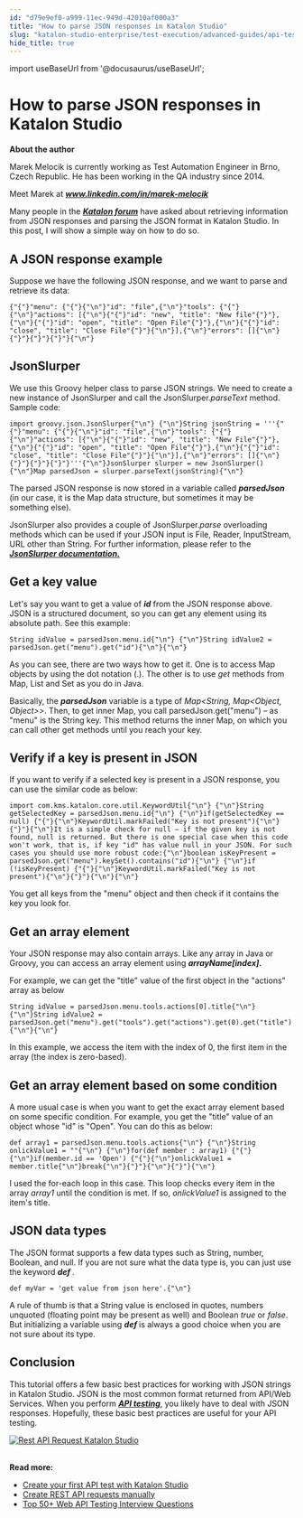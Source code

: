 ```yaml
---
id: "d79e9ef0-a999-11ec-949d-42010af000a3"
title: "How to parse JSON responses in Katalon Studio"
slug: "katalon-studio-enterprise/test-execution/advanced-guides/api-testing/how-to-parse-json-responses-in-katalon-studio"
hide_title: true
---
```

import useBaseUrl from '@docusaurus/useBaseUrl';


# <a id="id" class="anchor_top_offset"/><a id="ariaid-title1" class="anchor_top_offset"/>How to parse JSON responses in Katalon Studio

<p xmlns="http://www.w3.org/1999/xhtml" className="p">   <strong className="ph b">About the author</strong> </p> 
<p xmlns="http://www.w3.org/1999/xhtml" className="p">Marek Melocik is currently working as Test Automation Engineer   in Brno, Czech Republic. He has been working in the QA industry   since 2014.</p> 
<p xmlns="http://www.w3.org/1999/xhtml" className="p">Meet Marek at  <strong className="ph b"><em className="ph i"><a className="xref j-external-link" href="https://www.linkedin.com/in/marek-melocik/" target="_blank">www.linkedin.com/in/marek-melocik</a>     </em>   </strong> </p> 
<p xmlns="http://www.w3.org/1999/xhtml" className="p">Many people in the <a className="xref j-external-link" href="https://forum.katalon.com/discussions" target="_blank"><strong className="ph b"><em className="ph i">Katalon         forum</em></strong></a> have asked about retrieving information   from JSON responses and parsing the JSON format in Katalon Studio.   In this post, I will show a simple way on how to do so.</p> 

## <a id="id_1" class="anchor_top_offset"/>A JSON response example

<p xmlns="http://www.w3.org/1999/xhtml" className="p">Suppose we have the following JSON response, and we want to   parse and retrieve its data:</p> 
<pre xmlns="http://www.w3.org/1999/xhtml" className="pre codeblock"><code>{"{"}"menu": {"{"}{"\n"}"id": "file",{"\n"}"tools": {"{"}{"\n"}"actions": [{"\n"}{"{"}"id": "new", "title": "New file"{"}"},{"\n"}{"{"}"id": "open", "title": "Open File"{"}"},{"\n"}{"{"}"id": "close", "title": "Close File"{"}"}{"\n"}],{"\n"}"errors": []{"\n"}{"}"}{"}"}{"}"}{"\n"}</code></pre> 

## <a id="id_2" class="anchor_top_offset"/>JsonSlurper

<p xmlns="http://www.w3.org/1999/xhtml" className="p">We use this Groovy helper class to parse JSON strings. We need   to create a new instance of JsonSlurper and call the   JsonSlurper.<em className="ph i">parseText</em> method. Sample code:</p> 
<pre xmlns="http://www.w3.org/1999/xhtml" className="pre codeblock"><code>import groovy.json.JsonSlurper{"\n"} {"\n"}String jsonString = '''{"{"}"menu": {"{"}{"\n"}"id": "file",{"\n"}"tools": {"{"}{"\n"}"actions": [{"\n"}{"{"}"id": "new", "title": "New File"{"}"},{"\n"}{"{"}"id": "open", "title": "Open File"{"}"},{"\n"}{"{"}"id": "close", "title": "Close File"{"}"}{"\n"}],{"\n"}"errors": []{"\n"}{"}"}{"}"}{"}"}'''{"\n"}JsonSlurper slurper = new JsonSlurper(){"\n"}Map parsedJson = slurper.parseText(jsonString){"\n"}</code></pre> 
<p xmlns="http://www.w3.org/1999/xhtml" className="p">The parsed JSON response is now stored in a variable called   <em className="ph i">     <strong className="ph b">parsedJson</strong>   </em> (in our case, it is the Map   data structure, but sometimes it may be something else).</p> 
<p xmlns="http://www.w3.org/1999/xhtml" className="p">JsonSlurper also provides a couple of JsonSlurper.<em className="ph i">parse</em>   overloading methods which can be used if your JSON input is File,   Reader, InputStream, URL other than String. For further   information, please refer to the<a className="xref j-external-link" href="http://docs.groovy-lang.org/next/html/gapi/groovy/json/JsonSlurper.html" target="_blank">     <strong className="ph b"><em className="ph i">JsonSlurper         documentation.</em></strong></a></p> 

## <a id="id_3" class="anchor_top_offset"/>Get a key value

<p xmlns="http://www.w3.org/1999/xhtml" className="p">Let's say you want to get a value of   <em className="ph i">     <strong className="ph b">id</strong>   </em> from the JSON response above. JSON is   a structured document, so you can get any element using its   absolute path. See this example:</p> 
<pre xmlns="http://www.w3.org/1999/xhtml" className="pre codeblock"><code>String idValue = parsedJson.menu.id{"\n"} {"\n"}String idValue2 = parsedJson.get("menu").get("id"){"\n"}{"\n"}</code></pre> 
<p xmlns="http://www.w3.org/1999/xhtml" className="p">As you can see,  there are two ways how to get it. One is   to access Map objects by using the dot notation (.). The other is   to use <em className="ph i">get</em> methods from Map, List and Set as you do in   Java.</p> 
<p xmlns="http://www.w3.org/1999/xhtml" className="p">Basically, the <em className="ph i">     <strong className="ph b">parsedJson</strong>   </em> variable is   a type of <em className="ph i">Map&lt;String, Map&lt;Object, Object&gt;&gt;</em>. Then, to get inner Map, you call   parsedJson.get("menu") – as "menu" is the String key.   This method returns the inner Map, on which you can call other get   methods until you reach your key.</p> 
    

## <a id="id_4" class="anchor_top_offset"/>Verify if a key is present in JSON

    
      
<p xmlns="http://www.w3.org/1999/xhtml" className="p">If you want to verify if a selected key is present in a JSON   response, you can use the similar code as below:</p> 
              
<pre xmlns="http://www.w3.org/1999/xhtml" className="pre codeblock"><code>import com.kms.katalon.core.util.KeywordUtil{"\n"} {"\n"}String getSelectedKey = parsedJson.menu.id{"\n"} {"\n"}if(getSelectedKey == null) {"{"}{"\n"}KeywordUtil.markFailed("Key is not present"){"\n"}{"}"}{"\n"}It is a simple check for null – if the given key is not found, null is returned. But there is one special case when this code won't work, that is, if key "id" has value null in your JSON. For such cases you should use more robust code:{"\n"}boolean isKeyPresent = parsedJson.get("menu").keySet().contains("id"){"\n"} {"\n"}if (!isKeyPresent) {"{"}{"\n"}KeywordUtil.markFailed("Key is not present"){"\n"}{"}"}{"\n"}{"\n"}</code></pre> 
            
<p xmlns="http://www.w3.org/1999/xhtml" className="p">You get all keys from the "menu" object and then check if it   contains the key you look for.</p> 
    
  
    

## <a id="id_5" class="anchor_top_offset"/>Get an array element

    
      
<p xmlns="http://www.w3.org/1999/xhtml" className="p">Your JSON response may also contain arrays. Like any array in   Java or Groovy, you can access an array element using   <strong className="ph b">     <em className="ph i">arrayName[index]</em>.</strong> </p> 
      
<p xmlns="http://www.w3.org/1999/xhtml" className="p">For example, we can get the "title" value of the first object in   the "actions" array as below</p> 
              
<pre xmlns="http://www.w3.org/1999/xhtml" className="pre codeblock"><code>String idValue = parsedJson.menu.tools.actions[0].title{"\n"} {"\n"}String idValue2 = parsedJson.get("menu").get("tools").get("actions").get(0).get("title"){"\n"}{"\n"}</code></pre> 
            
<p xmlns="http://www.w3.org/1999/xhtml" className="p">In this example, we access the item with the index of 0, the   first item in the array (the index is zero-based).</p> 
    
  

## <a id="id_6" class="anchor_top_offset"/>Get an array element based on some condition

<p xmlns="http://www.w3.org/1999/xhtml" className="p">A more usual case is when you want to get the exact array   element based on some specific condition. For example, you get the   "title" value of an object whose "id" is "Open". You can do this as   below:</p> 
<pre xmlns="http://www.w3.org/1999/xhtml" className="pre codeblock"><code>def array1 = parsedJson.menu.tools.actions{"\n"} {"\n"}String onlickValue1 = ""{"\n"} {"\n"}for(def member : array1) {"{"}{"\n"}if(member.id == 'Open') {"{"}{"\n"}onlickValue1 = member.title{"\n"}break{"\n"}{"}"}{"\n"}{"}"}{"\n"}</code></pre> 
<p xmlns="http://www.w3.org/1999/xhtml" className="p">I used the for-each loop in this case. This loop checks every   item in the array <em className="ph i">array1</em> until the condition is met. If   so, <em className="ph i">onlickValue1</em> is assigned to the item's title.</p> 

## <a id="id_7" class="anchor_top_offset"/>JSON data types

<p xmlns="http://www.w3.org/1999/xhtml" className="p">The JSON format supports a few data types such as String,   number, Boolean, and null. If you are not sure what the data type   is, you can just use the keyword <strong className="ph b">     <em className="ph i">def</em>   </strong>. </p> 
<pre xmlns="http://www.w3.org/1999/xhtml" className="pre codeblock"><code>def myVar = 'get value from json here'.{"\n"}</code></pre> 
<p xmlns="http://www.w3.org/1999/xhtml" className="p">A rule of thumb is that a String value is enclosed in quotes,   numbers unquoted (floating point may be present as well) and   Boolean <em className="ph i">true</em> or <em className="ph i">false</em>. But initializing a   variable using <strong className="ph b">     <em className="ph i">def</em>   </strong> is always a good   choice when you are not sure about its type.</p> 

## <a id="id_8" class="anchor_top_offset"/>Conclusion

<p xmlns="http://www.w3.org/1999/xhtml" className="p">This tutorial offers a few basic best practices for working with   JSON strings in Katalon Studio. JSON is the most common format   returned from API/Web Services. When you perform <a className="xref j-external-link" href="http:///katalon-studio/tutorials/introduction-api-testing/" target="_blank"><strong className="ph b"><em className="ph i">API         testing</em></strong></a>, you likely have to deal with JSON   responses. Hopefully, these basic best practices are useful for   your API testing.</p> 
<p xmlns="http://www.w3.org/1999/xhtml" className="p">   <a className="xref j-external-link" href="https://www.katalon.com/download" target="_blank">     <img className="image" src={useBaseUrl("https://github.com/katalon-studio/docs-images/raw/master/katalon-studio/tutorials/parse_json_responses/api-testing-interview-question-1024x101.png")} alt="Rest API Request Katalon Studio" /><br /><br />   </a> </p> 
<p xmlns="http://www.w3.org/1999/xhtml" className="p">   <strong className="ph b">Read more:</strong> </p> 
<ul xmlns="http://www.w3.org/1999/xhtml" className="ul"><li className="li">     <a className="xref j-external-link" href="https://docs.katalon.com/katalon-studio/docs/create_first_api_test_katalon_studio.html" target="_blank">Create       your first API test with Katalon Studio</a>   </li><li className="li">     <a className="xref j-external-link" href="https://docs.katalon.com/katalon-studio/docs/create_rest_api_requests_manually.html" target="_blank">Create       REST API requests manually</a>   </li><li className="li">     <a className="xref j-external-link" href="https://katalon.com/resources-center/blog/web-api-testing-interview-questions" target="_blank">Top       50+ Web API Testing Interview Questions</a>   </li></ul> 
